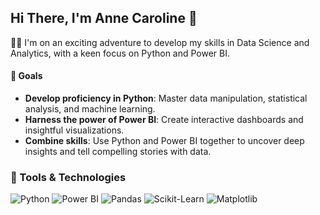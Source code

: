 ## Hi There, I'm Anne Caroline 👋

👩‍💻 I'm on an exciting adventure to develop my skills in Data Science and Analytics, with a keen focus on Python and Power BI.

#### 🎯 Goals 

- **Develop proficiency in Python**: Master data manipulation, statistical analysis, and machine learning.
- **Harness the power of Power BI**: Create interactive dashboards and insightful visualizations.
- **Combine skills**: Use Python and Power BI together to uncover deep insights and tell compelling stories with data.

### 🔧 Tools & Technologies

![Python](https://img.shields.io/badge/Python-3776AB?style=for-the-badge&logo=python&logoColor=white)
![Power BI](https://img.shields.io/badge/Power%20BI-F2C811?style=for-the-badge&logo=power%20bi&logoColor=black)
![Pandas](https://img.shields.io/badge/Pandas-150458?style=for-the-badge&logo=pandas&logoColor=white)
![Scikit-Learn](https://img.shields.io/badge/Scikit--Learn-F7931E?style=for-the-badge&logo=scikit-learn&logoColor=white)
![Matplotlib](https://img.shields.io/badge/Matplotlib-3F4F75?style=for-the-badge&logo=matplotlib&logoColor=white)

<!--
**carolinepsantos/carolinepsantos** is a ✨ _special_ ✨ repository because its `README.md` (this file) appears on your GitHub profile.

Here are some ideas to get you started:

- 🔭 I’m currently working on ...
- 🌱 I’m currently learning ...
- 👯 I’m looking to collaborate on ...
- 🤔 I’m looking for help with ...
- 💬 Ask me about ...
- 📫 How to reach me: ...
- 😄 Pronouns: ...
- ⚡ Fun fact: ...
-->
